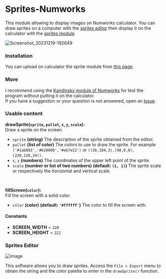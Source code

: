 # Sprites-Numworks
This module allowing to display images on Numworks calculator. You can draw sprites on a computer with the [sprites editor](sprites_editor.py) then display it on the calculator with the [sprites module](sprites.py).

![Screenshot_20231219-192649](https://github.com/valmontechno/Sprites-Numworks/assets/108832011/e073f07e-b6fb-4a14-846e-5081d074c07e)

### Installation
You can upload on calculator the sprite module from [this page](https://my.numworks.com/python/valmontechno/sprites).

### More
I recommend using the [Kandinsky module of Numworks](https://github.com/ZetaMap/Kandinsky-Numworks) for test the program without putting it on the calculator.<br>
If you have a suggestion or your question is not answered, open an [Issue](https://github.com/valmontechno/Sprites-Numworks/issues/new).

### Usable content

**drawSprite(`sprite`, `pallet`, `x`, `y`, `scale`):**<br>
Draw a sprite on the screen.
* `sprite` **(string)** The description of the sprite obtained from the editor.
* `pallet` **(list of color)** The colors to use to draw the sprite. For example `('#1ab803','#620000','#e67e22')` or `((26,184,3),(98,0,0),(230,126,34))`.
* `x`, `y` **(numbers)** The coordinates of the upper left point of the sprite.
* `scale` **(number or list of two numbers)** **(default: `(1, 1)`)** The sprite scale or respectively the horizontal and vertical scale.
<br>

**fillScreen(`color`):**<br>
Fill the screen with a solid color.
* `color` **(color)** **(default: `'#ffffff'`)** The color to fill the screen with.

#### Constants
* **SCREEN_WIDTH** = `320`
* **SCREEN_HEIGHT** = `222`

### Sprites Editor

![image](https://github.com/valmontechno/Sprites-Numworks/assets/108832011/766ecfc1-a97e-4079-8d78-028d52361985)

This software allows you to draw sprites. Access the `File > Export` menu to obtain the string and the color palette to enter in the `drawSprite()` function.

